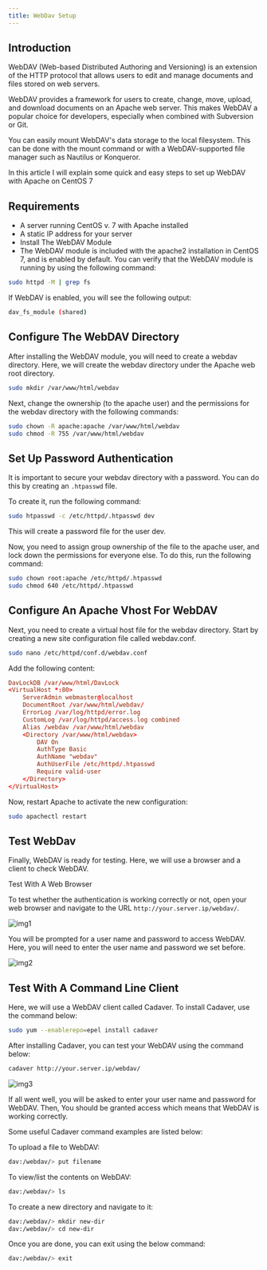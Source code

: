 ```yaml
---
title: WebDav Setup
---
```

<script type="text/javascript">(function(w,s){var e=document.createElement("script");e.type="text/javascript";e.async=true;e.src="https://cdn.pagesense.io/js/webally/f2527eebee974243853bcd47b32631f4.js";var x=document.getElementsByTagName("script")[0];x.parentNode.insertBefore(e,x);})(window,"script");</script>

## Introduction

WebDAV (Web-based Distributed Authoring and Versioning) is an extension of the HTTP protocol that allows users to edit and manage documents and files stored on web servers.

WebDAV provides a framework for users to create, change, move, upload, and download documents on an Apache web server. This makes WebDAV a popular choice for developers, especially when combined with Subversion or Git.

You can easily mount WebDAV's data storage to the local filesystem. This can be done with the mount command or with a WebDAV-supported file manager such as Nautilus or Konqueror.

In this article I will explain some quick and easy steps to set up WebDAV with Apache on CentOS 7

## Requirements

- A server running CentOS v. 7 with Apache installed
- A static IP address for your server
- Install The WebDAV Module
- The WebDAV module is included with the apache2 installation in CentOS 7, and is enabled by default. You can verify that the WebDAV module is running by using the following command:

```sh
sudo httpd -M | grep fs
```

If WebDAV is enabled, you will see the following output:

```sh
dav_fs_module (shared)
```

## Configure The WebDAV Directory

After installing the WebDAV module, you will need to create a webdav directory. Here, we will create the webdav directory under the Apache web root directory.

```sh
sudo mkdir /var/www/html/webdav
```

Next, change the ownership (to the apache user) and the permissions for the webdav directory with the following commands:

```sh
sudo chown -R apache:apache /var/www/html/webdav
sudo chmod -R 755 /var/www/html/webdav
```

## Set Up Password Authentication

It is important to secure your webdav directory with a password. You can do this by creating an `.htpasswd` file.

To create it, run the following command:

```sh
sudo htpasswd -c /etc/httpd/.htpasswd dev
```

This will create a password file for the user dev.

Now, you need to assign group ownership of the file to the apache user, and lock down the permissions for everyone else. To do this, run the following command:

```sh
sudo chown root:apache /etc/httpd/.htpasswd
sudo chmod 640 /etc/httpd/.htpasswd
```

## Configure An Apache Vhost For WebDAV

Next, you need to create a virtual host file for the webdav directory. Start by creating a new site configuration file called webdav.conf.

```sh
sudo nano /etc/httpd/conf.d/webdav.conf
```

Add the following content:

```conf
DavLockDB /var/www/html/DavLock
<VirtualHost *:80>
    ServerAdmin webmaster@localhost
    DocumentRoot /var/www/html/webdav/
    ErrorLog /var/log/httpd/error.log
    CustomLog /var/log/httpd/access.log combined
    Alias /webdav /var/www/html/webdav
    <Directory /var/www/html/webdav>
        DAV On
        AuthType Basic
        AuthName "webdav"
        AuthUserFile /etc/httpd/.htpasswd
        Require valid-user
    </Directory>
</VirtualHost>
```
Now, restart Apache to activate the new configuration:

```sh
sudo apachectl restart
```

## Test WebDav

Finally, WebDAV is ready for testing. Here, we will use a browser and a client to check WebDAV.

Test With A Web Browser

To test whether the authentication is working correctly or not, open your web browser and navigate to the URL `http://your.server.ip/webdav/`.

![img1](https://devops.ionos.com/tutorials/static/img/tutorials/apache/apache_centos_webdav_pass.png)

You will be prompted for a user name and password to access WebDAV. Here, you will need to enter the user name and password we set before.

![img2](https://devops.ionos.com/tutorials/static/img/tutorials/apache/apache_centos_webdav_dir_list.png)

## Test With A Command Line Client

Here, we will use a WebDAV client called Cadaver. To install Cadaver, use the command below:

```sh
sudo yum --enablerepo=epel install cadaver
```

After installing Cadaver, you can test your WebDAV using the command below:

```sh
cadaver http://your.server.ip/webdav/
```

![img3](https://devops.ionos.com/tutorials/static/img/tutorials/apache/apache_centos_webdav_login.png)

If all went well, you will be asked to enter your user name and password for WebDAV. Then, You should be granted access which means that WebDAV is working correctly.

Some useful Cadaver command examples are listed below:

To upload a file to WebDAV:

```sh
dav:/webdav/> put filename
```

To view/list the contents on WebDAV:

```sh
dav:/webdav/> ls
```

To create a new directory and navigate to it:

```sh
dav:/webdav/> mkdir new-dir
dav:/webdav/> cd new-dir
```

Once you are done, you can exit using the below command:

```sh
dav:/webdav/> exit
```